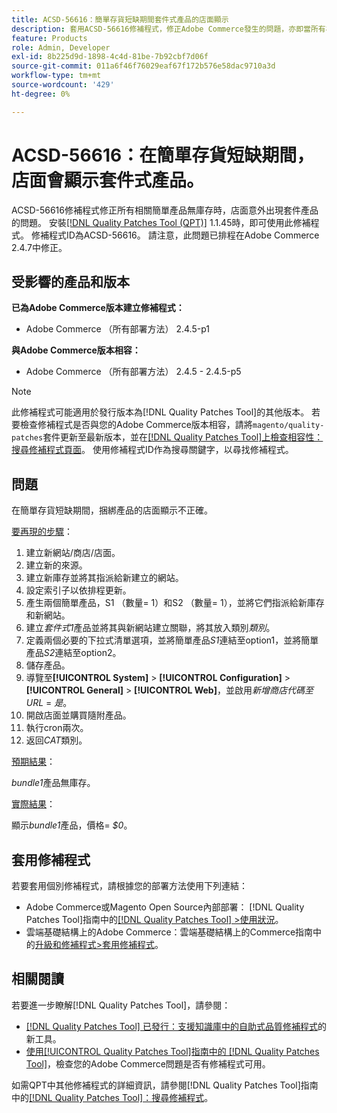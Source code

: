 ```yaml
---
title: ACSD-56616：簡單存貨短缺期間套件式產品的店面顯示
description: 套用ACSD-56616修補程式，修正Adobe Commerce發生的問題，亦即當所有相關的簡單產品無存貨時，店面會意外出現套裝產品。
feature: Products
role: Admin, Developer
exl-id: 8b225d9d-1898-4c4d-81be-7b92cbf7d06f
source-git-commit: 011a6f46f76029eaf67f172b576e58dac9710a3d
workflow-type: tm+mt
source-wordcount: '429'
ht-degree: 0%

---
```


# ACSD-56616：在簡單存貨短缺期間，店面會顯示套件式產品。

ACSD-56616修補程式修正所有相關簡單產品無庫存時，店面意外出現套件產品的問題。 安裝[[!DNL Quality Patches Tool (QPT)]](https://experienceleague.adobe.com/en/docs/commerce-operations/tools/quality-patches-tool/quality-patches-tool-to-self-serve-quality-patches) 1.1.45時，即可使用此修補程式。 修補程式ID為ACSD-56616。 請注意，此問題已排程在Adobe Commerce 2.4.7中修正。

## 受影響的產品和版本

**已為Adobe Commerce版本建立修補程式：**

* Adobe Commerce （所有部署方法） 2.4.5-p1

**與Adobe Commerce版本相容：**

* Adobe Commerce （所有部署方法） 2.4.5 - 2.4.5-p5

>[!NOTE]
>
>此修補程式可能適用於發行版本為[!DNL Quality Patches Tool]的其他版本。 若要檢查修補程式是否與您的Adobe Commerce版本相容，請將`magento/quality-patches`套件更新至最新版本，並在[[!DNL Quality Patches Tool]上檢查相容性：搜尋修補程式頁面](https://experienceleague.adobe.com/tools/commerce-quality-patches/index.html)。 使用修補程式ID作為搜尋關鍵字，以尋找修補程式。

## 問題

在簡單存貨短缺期間，捆綁產品的店面顯示不正確。

<u>要再現的步驟</u>：

1. 建立新網站/商店/店面。
1. 建立新的來源。
1. 建立新庫存並將其指派給新建立的網站。
1. 設定索引子以依排程更新。
1. 產生兩個簡單產品，S1 （數量= 1）和S2 （數量= 1），並將它們指派給新庫存和新網站。
1. 建立&#x200B;*套件式1*&#x200B;產品並將其與新網站建立關聯，將其放入類別&#x200B;*類別*。
1. 定義兩個必要的下拉式清單選項，並將簡單產品&#x200B;*S1*&#x200B;連結至option1，並將簡單產品&#x200B;*S2*&#x200B;連結至option2。
1. 儲存產品。
1. 導覽至&#x200B;**[!UICONTROL System]** > **[!UICONTROL Configuration]** > **[!UICONTROL General]** > **[!UICONTROL Web]**，並啟用&#x200B;*新增商店代碼至URL* = *是*。
1. 開啟店面並購買隨附產品。
1. 執行cron兩次。
1. 返回&#x200B;*CAT*&#x200B;類別。

<u>預期結果</u>：

*bundle1*&#x200B;產品無庫存。

<u>實際結果</u>：

顯示&#x200B;*bundle1*&#x200B;產品，價格= *$0*。

## 套用修補程式

若要套用個別修補程式，請根據您的部署方法使用下列連結：

* Adobe Commerce或Magento Open Source內部部署： [!DNL Quality Patches Tool]指南中的[[!DNL Quality Patches Tool] >使用狀況](/help/tools/quality-patches-tool/usage.md)。
* 雲端基礎結構上的Adobe Commerce：雲端基礎結構上的Commerce指南中的[升級和修補程式>套用修補程式](https://experienceleague.adobe.com/docs/commerce-cloud-service/user-guide/develop/upgrade/apply-patches.html)。

## 相關閱讀

若要進一步瞭解[!DNL Quality Patches Tool]，請參閱：

* [[!DNL Quality Patches Tool] 已發行：支援知識庫中的自助式品質修補程式](https://experienceleague.adobe.com/en/docs/commerce-operations/tools/quality-patches-tool/quality-patches-tool-to-self-serve-quality-patches)的新工具。
* [使用[!UICONTROL Quality Patches Tool]指南中的 [!DNL Quality Patches Tool]](/help/tools/quality-patches-tool/patches-available-in-qpt/check-patch-for-magento-issue-with-magento-quality-patches.md)，檢查您的Adobe Commerce問題是否有修補程式可用。


如需QPT中其他修補程式的詳細資訊，請參閱[!DNL Quality Patches Tool]指南中的[[!DNL Quality Patches Tool]：搜尋修補程式](https://experienceleague.adobe.com/tools/commerce-quality-patches/index.html)。
